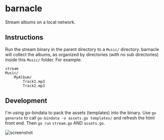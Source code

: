 # barnacle

Stream albums on a local network.

## Instructions
Run the stream binary in the parent directory to a `Music/` directory. barnacle will collect the albums, as organized by directories (with no sub directories) inside this `Music/` folder. For example:

    stream
	Music/
	    MyAlbum/
		    Track1.mp3
			Track2.mp3

## Development
I'm using go-bindata to pack the assets (templates) into the binary. Use `go generate` to call `go-bindata -o assets.go templates/` and refresh the html front end. Then `go run` `stream.go` AND `assets.go`.


![screenshot](https://github.com/polypmer/polypmer.github.io/img/barnacle.png "Screeshot")
